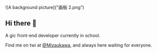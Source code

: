 ![A background picture]("画板 2.png")


## Hi there 👋

A gic front-end developer currently in school.

Find me on twi at [@Mizaukawa](https://x.com/mizaukawa), and always here waiting for everyone.
